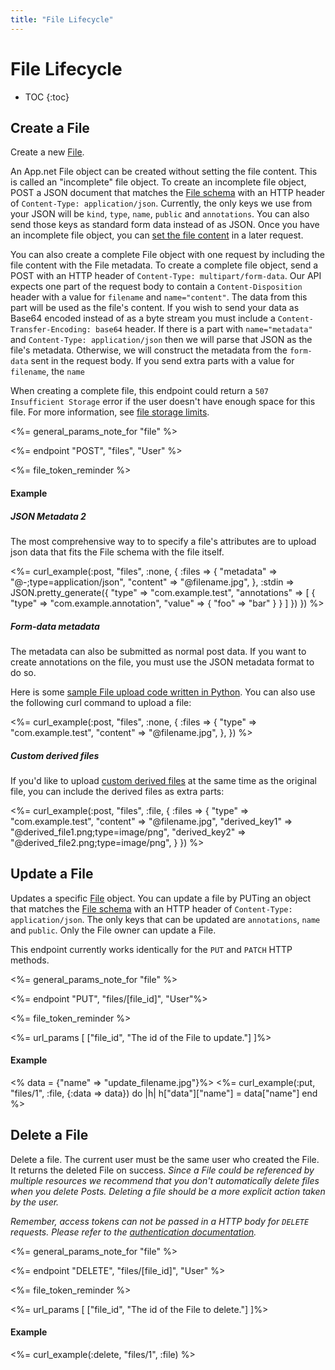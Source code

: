 ```yaml
---
title: "File Lifecycle"
---
```


# File Lifecycle

* TOC
{:toc}

## Create a File

Create a new [File](/reference/resources/file/).

An App.net File object can be created without setting the file content. This is called an "incomplete" file object. To create an incomplete file object, POST a JSON document that matches the [File schema](/reference/resources/file/) with an HTTP header of `Content-Type: application/json`. Currently, the only keys we use from your JSON will be `kind`, `type`, `name`, `public` and `annotations`. You can also send those keys as standard form data instead of as JSON. Once you have an incomplete file object, you can [set the file content](/reference/resources/file/content/#set-file-content) in a later request.

You can also create a complete File object with one request by including the file content with the File metadata. To create a complete file object, send a POST with an HTTP header of `Content-Type: multipart/form-data`. Our API expects one part of the request body to contain a `Content-Disposition` header with a value for `filename` and `name="content"`. The data from this part will be used as the file's content. If you wish to send your data as Base64 encoded instead of as a byte stream you must include a `Content-Transfer-Encoding: base64` header. If there is a part with `name="metadata"` and `Content-Type: application/json` then we will parse that JSON as the file's metadata. Otherwise, we will construct the metadata from the `form-data` sent in the request body. If you send extra parts with a value for `filename`, the `name`

When creating a complete file, this endpoint could return a `507 Insufficient Storage` error if the user doesn't have enough space for this file. For more information, see [file storage limits](/reference/resources/file/#limits).

<%= general_params_note_for "file" %>

<%= endpoint "POST", "files", "User" %>

<%= file_token_reminder %>

#### Example

##### JSON Metadata 2

The most comprehensive way to to specify a file's attributes are to upload json data that fits the File schema with the file itself.

<%= curl_example(:post, "files", :none, {
    :files => {
        "metadata" => "@-;type=application/json",
        "content" => "@filename.jpg",
    },
    :stdin => JSON.pretty_generate({
        "type" => "com.example.test",
        "annotations" => [
            {
                "type" => "com.example.annotation",
                "value" => {
                    "foo" => "bar"
                }
            }
        ]
    })
}) %>

##### Form-data metadata

The metadata can also be submitted as normal post data. If you want to create annotations on the file, you must use the JSON metadata format to do so.

Here is some [sample File upload code written in Python](https://gist.github.com/4659409). You can also use the following curl command to upload a file:

<%= curl_example(:post, "files", :none, {
    :files => {
        "type" => "com.example.test",
        "content" => "@filename.jpg",
    },
}) %>

##### Custom derived files

If you'd like to upload [custom derived files](/reference/resources/file/#derived-files) at the same time as the original file, you can include the derived files as extra parts:

<%= curl_example(:post, "files", :file, {
    :files => {
        "type" => "com.example.test",
        "content" => "@filename.jpg",
        "derived_key1" => "@derived_file1.png;type=image/png",
        "derived_key2" => "@derived_file2.png;type=image/png",
    }
}) %>

## Update a File

Updates a specific [File](/reference/resources/file/) object. You can update a file by PUTing an object that matches the [File schema](/reference/resources/file/) with an HTTP header of `Content-Type: application/json`. The only keys that can be updated are `annotations`, `name` and `public`. Only the File owner can update a File.

This endpoint currently works identically for the `PUT` and `PATCH` HTTP methods.

<%= general_params_note_for "file" %>

<%= endpoint "PUT", "files/[file_id]", "User"%>

<%= file_token_reminder %>

<%= url_params [
    ["file_id", "The id of the File to update."]
]%>

#### Example

<% data = {"name" => "update_filename.jpg"}%>
<%= curl_example(:put, "files/1", :file, {:data => data}) do |h|
    h["data"]["name"] = data["name"]
end %>

## Delete a File

Delete a file. The current user must be the same user who created the File. It returns the deleted File on success. *Since a File could be referenced by multiple resources we recommend that you don't automatically delete files when you delete Posts. Deleting a file should be a more explicit action taken by the user.*

*Remember, access tokens can not be passed in a HTTP body for `DELETE` requests. Please refer to the [authentication documentation](/reference/authentication/#making-authenticated-api-requests).*

<%= general_params_note_for "file" %>

<%= endpoint "DELETE", "files/[file_id]", "User" %>

<%= file_token_reminder %>

<%= url_params [
    ["file_id", "The id of the File to delete."]
]%>

#### Example

<%= curl_example(:delete, "files/1", :file) %>

